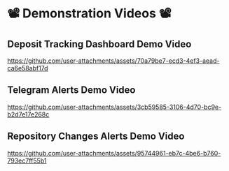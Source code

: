 # 📽️ Demonstration Videos 📽️

## Deposit Tracking Dashboard Demo Video
https://github.com/user-attachments/assets/70a79be7-ecd3-4ef3-aead-ca6e58abf17d

## Telegram Alerts Demo Video
https://github.com/user-attachments/assets/3cb59585-3106-4d70-bc9e-b2d7e17e268c

## Repository Changes Alerts Demo Video
https://github.com/user-attachments/assets/95744961-eb7c-4be6-b760-793ec7ff55b1



